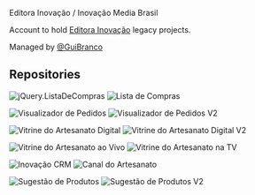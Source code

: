 Editora Inovação / Inovação Media Brasil

Account to hold [Editora Inovação](https://editorainovacao.com.br) legacy projects.

Managed by [@GuiBranco](https://github.com/guibranco)


## Repositories

![jQuery.ListaDeCompras](https://github-readme-stats-guibranco.vercel.app/api/pin/?username=InovacaoMediaBrasil&repo=jQuery.ListaDeCompras&show_issues=true&show_pull_requests=true)
![Lista de Compras](https://github-readme-stats-guibranco.vercel.app/api/pin/?username=InovacaoMediaBrasil&repo=ListaDeCompras&show_issues=true&show_pull_requests=true)

![Visualizador de Pedidos](https://github-readme-stats-guibranco.vercel.app/api/pin/?username=InovacaoMediaBrasil&repo=VisualizadorDePedidos&show_issues=true&show_pull_requests=true)
![Visualizador de Pedidos V2](https://github-readme-stats-guibranco.vercel.app/api/pin/?username=InovacaoMediaBrasil&repo=VisualizadorDePedidos.V2&show_issues=true&show_pull_requests=true)

![Vitrine do Artesanato Digital](https://github-readme-stats-guibranco.vercel.app/api/pin/?username=InovacaoMediaBrasil&repo=VitrineDoArtesanatoDigital&show_issues=true&show_pull_requests=true)
![Vitrine do Artesanato Digital V2](https://github-readme-stats-guibranco.vercel.app/api/pin/?username=InovacaoMediaBrasil&repo=VitrineDoArtesanatoDigital.V2&show_issues=true&show_pull_requests=true)

![Vitrine do Artesanato ao Vivo](https://github-readme-stats-guibranco.vercel.app/api/pin/?username=InovacaoMediaBrasil&repo=VitrineDoArtesanatoAoVivo&show_issues=true&show_pull_requests=true)
![Vitrine do Artesanato na TV](https://github-readme-stats-guibranco.vercel.app/api/pin/?username=InovacaoMediaBrasil&repo=VitrineDoArtesanatoNaTV&show_issues=true&show_pull_requests=true)

![Inovação CRM](https://github-readme-stats-guibranco.vercel.app/api/pin/?username=InovacaoMediaBrasil&repo=InovacaoCRM&show_issues=true&show_pull_requests=true)
![Canal do Artesanato](https://github-readme-stats-guibranco.vercel.app/api/pin/?username=InovacaoMediaBrasil&repo=CanalDoArtesanato&show_issues=true&show_pull_requests=true)

![Sugestão de Produtos](https://github-readme-stats-guibranco.vercel.app/api/pin/?username=InovacaoMediaBrasil&repo=SugestaoDeProdutos&show_issues=true&show_pull_requests=true)
![Sugestão de Produtos V2](https://github-readme-stats-guibranco.vercel.app/api/pin/?username=InovacaoMediaBrasil&repo=SugestaoDeProdutos.V2&show_issues=true&show_pull_requests=true)
